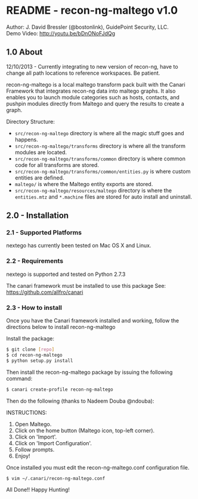 # README - recon-ng-maltego v1.0

Author: J. David Bressler (@bostonlink), GuidePoint Security, LLC.<br />
Demo Video: http://youtu.be/bDnONoFJdQg

## 1.0 About

12/10/2013 - Currently integrating to new version of recon-ng, have to change all path locations to reference workspaces.  Be patient.

recon-ng-maltego is a local maltego transform pack built with the Canari Framework that integrates recon-ng data into maltego graphs.  It also enables you to launch module categories such as hosts, contacts, and pushpin modules directly from Maltego and query the results to create a graph.

Directory Structure:

* `src/recon-ng-maltego` directory is where all the magic stuff goes and happens.
* `src/recon-ng-maltego/transforms` directory is where all the transform modules are located.
* `src/recon-ng-maltego/transforms/common` directory is where common code for all transforms are stored.
* `src/recon-ng-maltego/transforms/common/entities.py` is where custom entities are defined.
* `maltego/` is where the Maltego entity exports are stored.
* `src/recon-ng-maltego/resources/maltego` directory is where the `entities.mtz` and `*.machine` files are stored for auto install and uninstall.

## 2.0 - Installation

### 2.1 - Supported Platforms
nextego has currently been tested on Mac OS X and Linux.

### 2.2 - Requirements
nextego is supported and tested on Python 2.7.3

The canari framework must be installed to use this package
See: https://github.com/allfro/canari

### 2.3 - How to install
Once you have the Canari framework installed and working, follow the directions below to install recon-ng-maltego

Install the package:

```bash
$ git clone [repo]
$ cd recon-ng-maltego
$ python setup.py install
```
Then install the recon-ng-maltego package by issuing the following command:

```bash
$ canari create-profile recon-ng-maltego
```
Then do the following (thanks to Nadeem Douba @ndouba):

INSTRUCTIONS:

1. Open Maltego.
2. Click on the home button (Maltego icon, top-left corner).
3. Click on 'Import'.
4. Click on 'Import Configuration'.
5. Follow prompts.
6. Enjoy!

Once installed you must edit the recon-ng-maltego.conf configuration file.

```bash
$ vim ~/.canari/recon-ng-maltego.conf
```
All Done!!  Happy Hunting!

